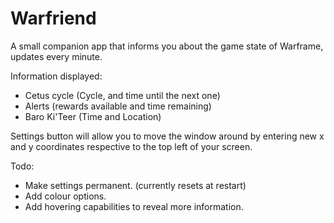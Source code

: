 # Warfriend
A small companion app that informs you about the game state of Warframe, updates every minute.

Information displayed:
* Cetus cycle (Cycle, and time until the next one)
* Alerts (rewards available and time remaining)
* Baro Ki'Teer (Time and Location)

Settings button will allow you to move the window around by entering new x and y coordinates respective to the top left of your screen.

Todo:
* Make settings permanent. (currently resets at restart)
* Add colour options.
* Add hovering capabilities to reveal more information.

